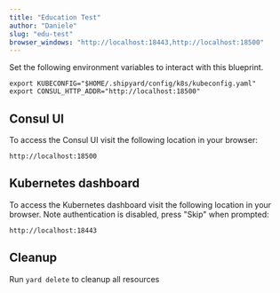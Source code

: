 ```yaml
---
title: "Education Test"
author: "Daniele"
slug: "edu-test"
browser_windows: "http://localhost:18443,http://localhost:18500"
---
```


Set the following environment variables to interact with this blueprint.

```
export KUBECONFIG="$HOME/.shipyard/config/k8s/kubeconfig.yaml"
export CONSUL_HTTP_ADDR="http://localhost:18500"
```

## Consul UI

To access the Consul UI visit the following location in your browser:

```
http://localhost:18500
```

## Kubernetes dashboard

To access the Kubernetes dashboard visit the following location in your browser. Note 
authentication is disabled, press "Skip" when prompted: 

```
http://localhost:18443
```

## Cleanup

Run `yard delete` to cleanup all resources